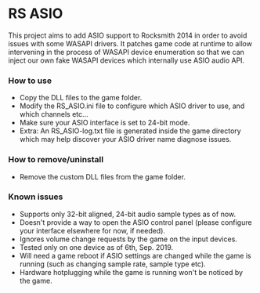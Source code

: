 # RS ASIO

This project aims to add ASIO support to Rocksmith 2014 in order to avoid issues with some WASAPI drivers.
It patches game code at runtime to allow intervening in the process of WASAPI device enumeration so that we can inject our own fake WASAPI devices which internally use ASIO audio API.

### How to use

- Copy the DLL files to the game folder.
- Modify the RS_ASIO.ini file to configure which ASIO driver to use, and which channels etc...
- Make sure your ASIO interface is set to 24-bit mode.
- Extra: An RS_ASIO-log.txt file is generated inside the game directory which may help discover your ASIO driver name diagnose issues.

### How to remove/uninstall

- Remove the custom DLL files from the game folder.

### Known issues

- Supports only 32-bit aligned, 24-bit audio sample types as of now.
- Doesn't provide a way to open the ASIO control panel (please configure your interface elsewhere for now, if needed).
- Ignores volume change requests by the game on the input devices.
- Tested only on one device as of 6th, Sep. 2019.
- Will need a game reboot if ASIO settings are changed while the game is running (such as changing sample rate, sample type etc).
- Hardware hotplugging while the game is running won't be noticed by the game.